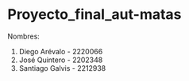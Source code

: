 # Proyecto_final_aut-matas
Nombres:
1. Diego Arévalo - 2220066
2. José Quintero - 2202348
3. Santiago Galvis - 2212938
